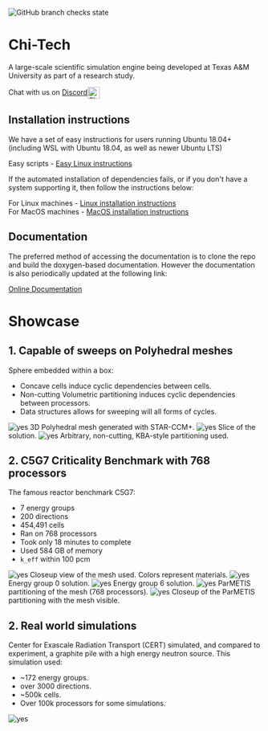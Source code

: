 ![GitHub branch checks state](https://img.shields.io/github/checks-status/chi-tech/chi-tech/development?label=Development)

# Chi-Tech #

A large-scale scientific simulation engine being developed at Texas A&M University 
as part of a research study.

Chat with us on <a href="https://discord.gg/AJHHeAA">Discord<img src="ChiDoc/HTMLimages/DiscordLogo.png" width="24" title="Chi-Tech on Discord" align="center"></a>

## Installation instructions

We have a set of easy instructions for users running Ubuntu 18.04+ (including WSL
with Ubuntu 18.04, as well as newer Ubuntu LTS)

Easy scripts - [Easy Linux instructions](ChiDoc/Install_ubuntu_easy.md)

If the automated installation of dependencies fails, or if you don't have a system
supporting it, then follow the instructions below: 

For Linux machines - [Linux installation instructions](ChiDoc/Install_linux.md)  
For MacOS machines - [MacOS installation instructions](ChiDoc/Install_macos.md)

## Documentation

The preferred method of accessing the documentation is to clone the repo and
build the doxygen-based documentation. However the documentation
is also periodically updated at the following link:

[Online Documentation](https://chi-tech.github.io)

# Showcase
## 1. Capable of sweeps on Polyhedral meshes
Sphere embedded within a box:
- Concave cells induce cyclic dependencies between cells.
- Non-cutting Volumetric partitioning induces cyclic dependencies
  between processors.
- Data structures allows for sweeping will all forms of cycles.

![yes](ChiDoc/HTMLimages/CoolPics/SOD_threshold.png)
3D Polyhedral mesh generated with STAR-CCM+.
![yes](ChiDoc/HTMLimages/CoolPics/SOD_slice.png)
Slice of the solution.
![yes](ChiDoc/HTMLimages/CoolPics/SOD_partitioning.png)
Arbitrary, non-cutting, KBA-style partitioning used.

## 2. C5G7 Criticality Benchmark with 768 processors
The famous reactor benchmark C5G7:
- 7 energy groups
- 200 directions
- 454,491 cells
- Ran on 768 processors
- Took only 18 minutes to complete
- Used 584 GB of memory
- `k_eff` within 100 pcm


![yes](ChiDoc/HTMLimages/CoolPics/C5G7_materials.png)
Closeup view of the mesh used. Colors represent materials.
![yes](ChiDoc/HTMLimages/CoolPics/C5G7_group0.png)
Energy group 0 solution.
![yes](ChiDoc/HTMLimages/CoolPics/C5G7_group6.png)
Energy group 6 solution.
![yes](ChiDoc/HTMLimages/CoolPics/C5G7_partition768.png)
ParMETIS partitioning of the mesh (768 processors).
![yes](ChiDoc/HTMLimages/CoolPics/C5G7_partition768b.png)
Closeup of the ParMETIS partitioning with the mesh visible.

## 2. Real world simulations
Center for Exascale Radiation Transport (CERT) simulated, and
compared to experiment, a graphite pile with a high energy neutron
source. This simulation used:
- ~172 energy groups. 
- over 3000 directions. 
- ~500k cells.
- Over 100k processors for some simulations.

![yes](ChiDoc/HTMLimages/CoolPics/CERTSim.png)